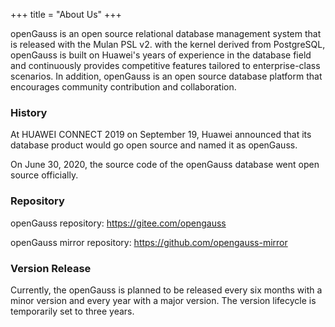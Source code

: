 +++
title = "About Us"
+++

openGauss is an open source relational database management system that is released with the Mulan PSL v2. with the kernel derived from PostgreSQL, openGauss is built on Huawei's years of experience in the database field and continuously provides competitive features tailored to enterprise-class scenarios. In addition, openGauss is an open source database platform that encourages community contribution and collaboration.

### History

At HUAWEI CONNECT 2019 on September 19, Huawei announced that its database product would go open source and named it as openGauss.

On June 30, 2020, the source code of the openGauss database went open source officially.

### Repository

openGauss repository: https://gitee.com/opengauss

openGauss mirror repository: https://github.com/opengauss-mirror

### Version Release

Currently, the openGauss is planned to be released every six months with a minor version and every year with a major version. The version lifecycle is temporarily set to three years.